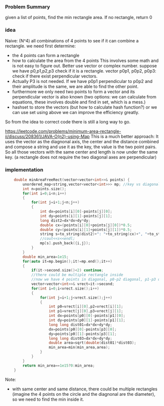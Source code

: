 ### Problem Summary
given a list of points, find the min rectangle area. If no rectangle, return 0

### idea
Naive: (N^4)
all combinations of 4 points to see if it can combine a rectangle.
we need first determine:
- the 4 points can form a rectangle
- how to calculate the area from the 4 points
This involves some math and is not easy to figure out.
Better use vector or complex number.
suppose we have p0,p1,p2,p3 check if it is a rectangle.
vector p0p1, p0p2, p0p3: check if there exist perpendicular vectors. 
- Actually P3 is not needed. If we have p0p1 perpendicular to p0p2 and their amplitude is the same, we are able to find the other point.
- furthermore we only need two points to form a vector and its perpendicular vector is also known (two options: we can calculate from equations, these involves double and find in set, which is a mess.)
- hashset to store the vectors (but how to calculate hash function?) or we can use set
using above we can improve the efficiency greatly.

So from the idea to correct code there is still a long way to go.

https://leetcode.com/problems/minimum-area-rectangle-ii/discuss/208361/JAVA-O(n2)-using-Map
This is a much better approach:
It uses the vector as the diagnonal axis, the center and the distance combined and compose a string and use it as the key, the value is the two point pairs.
So all those vectors with the same center and length is now under the same key. (a rectangle does not require the two diagonal axes are perpendicular)

### implementation
```cpp
    double minAreaFreeRect(vector<vector<int>>& points) {
        unordered_map<string,vector<vector<int>>> mp; //key vs diagonal axis (two points' index)
        int n=points.size();
        for(int i=0;i<n;i++)
        {
            for(int j=i+1;j<n;j++)
            {
                int dx=points[i][0]-points[j][0];
                int dy=points[i][1]-points[j][1];
                long dist2=dx*dx+dy*dy;
                double cx=(points[i][0]+points[j][0])*0.5;
                double cy=(points[i][1]+points[j][1])*0.5;
                string s=to_string(dist2)+": "+to_string(cx)+", "+to_string(cy);
                //cout<<s<<endl;
                mp[s].push_back({i,j});
            }
        }
        double min_area=1e15;
        for(auto it=mp.begin();it!=mp.end();it++)
        {
            if(it->second.size()<2) continue;
            //there could be multiple rectangle inside
            //now we have 4 points in diagonal, p0-p2 diagonal, p1-p3 diagonal
            vector<vector<int>>& vrect=it->second;
            for(int i=0;i<vrect.size();i++)
            {
                for(int j=i+1;j<vrect.size();j++)
                {
                    int p0=vrect[i][0],p2=vrect[i][1];
                    int p1=vrect[j][0],p3=vrect[j][1];
                    int dx=points[p0][0]-points[p1][0];
                    int dy=points[p0][1]-points[p1][1];
                    long long dist01=dx*dx+dy*dy;
                    dx=points[p0][0]-points[p3][0];
                    dy=points[p0][1]-points[p3][1];
                    long long dist03=dx*dx+dy*dy;
                    double area=sqrt(double(dist01)*dist03);
                    min_area=min(min_area,area);
                }
            }
        }
        return min_area==1e15?0:min_area;
    }
```

Note:
-  with same center and same distance, there could be multiple rectangles (imagine the 4 points on the circle and the diagnonal are the diameter), so we need to find the min inside it.





